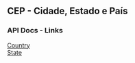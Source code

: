 ## CEP - Cidade, Estado e País

### API Docs - Links

[Country](https://github.com/scevangelista/CEP/blob/main/docs/Country.md)<br />
[State](https://github.com/scevangelista/CEP/blob/main/docs/State.md)